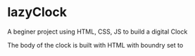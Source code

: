 # lazyClock
A beginer project using HTML, CSS, JS to build a digital Clock

The body of the clock is built with HTML with boundry set to 
